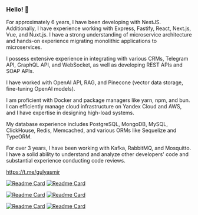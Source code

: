 ### Hello! 👋

For approximately 6 years, I have been developing with NestJS.
Additionally, I have experience working with Express, Fastify, React, Next.js, Vue, and Nuxt.js. I have a strong understanding of microservice architecture and hands-on experience migrating monolithic applications to microservices.

I possess extensive experience in integrating with various CRMs, Telegram API, GraphQL API, and WebSocket, as well as developing REST APIs and SOAP APIs.

I have worked with OpenAI API, RAG, and Pinecone (vector data storage, fine-tuning OpenAI models).

I am proficient with Docker and package managers like yarn, npm, and bun.
I can efficiently manage cloud infrastructure on Yandex Cloud and AWS, and I have expertise in designing high-load systems.

My database experience includes PostgreSQL, MongoDB, MySQL, ClickHouse, Redis, Memcached, and various ORMs like Sequelize and TypeORM.

For over 3 years, I have been working with Kafka, RabbitMQ, and Mosquitto.
I have a solid ability to understand and analyze other developers' code and substantial experience conducting code reviews.

https://t.me/gulyasmir


 [![Readme Card](https://github-readme-stats.vercel.app/api/pin/?username=gulyasmir&repo=rag-bot)](https://github.com/gulyasmir/rag-bot)
 [![Readme Card](https://github-readme-stats.vercel.app/api/pin/?username=gulyasmir&repo=photo-project)](https://github.com/gulyasmir/photo-project)

 [![Readme Card](https://github-readme-stats.vercel.app/api/pin/?username=gulyasmir&repo=grafana)](https://github.com/gulyasmir/grafana )
 [![Readme Card](https://github-readme-stats.vercel.app/api/pin/?username=gulyasmir&repo=nest-and-soap)](https://github.com/gulyasmir/nest-and-soap)

 [![Readme Card](https://github-readme-stats.vercel.app/api/pin/?username=gulyasmir&repo=ELK  )](https://github.com/gulyasmir/ELK )
 [![Readme Card](https://github-readme-stats.vercel.app/api/pin/?username=gulyasmir&repo=Architecture)](https://github.com/gulyasmir/Architecture)


